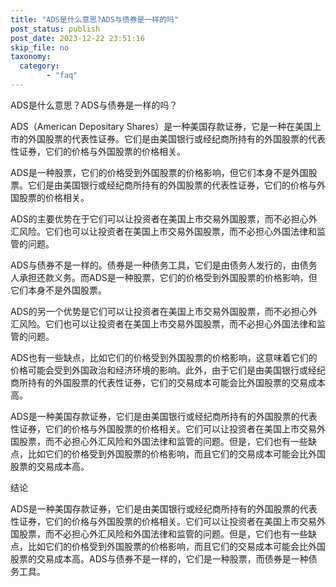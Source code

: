 ```yaml
---
title: "ADS是什么意思?ADS与债券是一样的吗"
post_status: publish
post_date: 2023-12-22 23:51:16
skip_file: no
taxonomy:
  category:
        - "faq"
---
```


ADS是什么意思？ADS与债券是一样的吗？

ADS（American Depositary Shares）是一种美国存款证券，它是一种在美国上市的外国股票的代表性证券。它们是由美国银行或经纪商所持有的外国股票的代表性证券，它们的价格与外国股票的价格相关。

ADS是一种股票，它们的价格受到外国股票的价格影响，但它们本身不是外国股票。它们是由美国银行或经纪商所持有的外国股票的代表性证券，它们的价格与外国股票的价格相关。

ADS的主要优势在于它们可以让投资者在美国上市交易外国股票，而不必担心外汇风险。它们也可以让投资者在美国上市交易外国股票，而不必担心外国法律和监管的问题。

ADS与债券不是一样的。债券是一种债务工具，它们是由债务人发行的，由债务人承担还款义务。而ADS是一种股票，它们的价格受到外国股票的价格影响，但它们本身不是外国股票。

ADS的另一个优势是它们可以让投资者在美国上市交易外国股票，而不必担心外汇风险。它们也可以让投资者在美国上市交易外国股票，而不必担心外国法律和监管的问题。

ADS也有一些缺点，比如它们的价格受到外国股票的价格影响，这意味着它们的价格可能会受到外国政治和经济环境的影响。此外，由于它们是由美国银行或经纪商所持有的外国股票的代表性证券，它们的交易成本可能会比外国股票的交易成本高。

ADS是一种美国存款证券，它们是由美国银行或经纪商所持有的外国股票的代表性证券，它们的价格与外国股票的价格相关。它们可以让投资者在美国上市交易外国股票，而不必担心外汇风险和外国法律和监管的问题。但是，它们也有一些缺点，比如它们的价格受到外国股票的价格影响，而且它们的交易成本可能会比外国股票的交易成本高。

结论

ADS是一种美国存款证券，它们是由美国银行或经纪商所持有的外国股票的代表性证券，它们的价格与外国股票的价格相关。它们可以让投资者在美国上市交易外国股票，而不必担心外汇风险和外国法律和监管的问题。但是，它们也有一些缺点，比如它们的价格受到外国股票的价格影响，而且它们的交易成本可能会比外国股票的交易成本高。ADS与债券不是一样的，它们是一种股票，而债券是一种债务工具。
